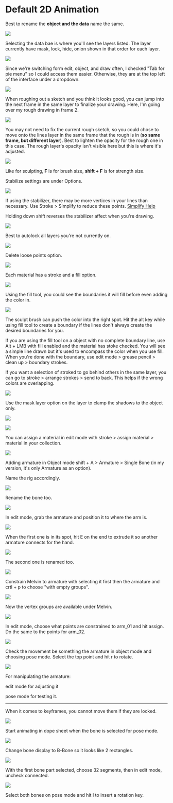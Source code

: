# Default 2D Animation

Best to rename the **object and the data** name the same.

![](../../../.gitbook/assets/image%20%28103%29.png)

Selecting the data bae is where you'll see the layers listed. The layer currently have mask, lock, hide, onion shown in that order for each layer.

![](../../../.gitbook/assets/image%20%28100%29.png)

Since we're switching form edit, object, and draw often, I checked "Tab for pie menu" so I could access them easier. Otherwise, they are at the top left of the interface under a dropdown.

![](../../../.gitbook/assets/image%20%28101%29.png)

When roughing out a sketch and you think it looks good, you can jump into the next frame in the same layer to finalize your drawing. Here, I'm going over my rough drawing in frame 2.

![](../../../.gitbook/assets/image%20%28104%29.png)

You may not need to fix the current rough sketch, so you could chose to move onto the lines layer in the same frame that the rough is in \(**so same frame, but different layer**\). Best to lighten the opacity for the rough one in this case. The rough layer's opacity isn't visible here but this is where it's adjusted.

![](../../../.gitbook/assets/image%20%28102%29.png)

Like for sculpting, **F** is for brush size, **shift + F** is for strength size.

Stabilize settings are under Options.

![](../../../.gitbook/assets/image%20%28109%29.png)

If using the stabilizer, there may be more vertices in your lines than necessary. Use Stroke &gt; Simplify to reduce these points. [Simplify Help](https://docs.blender.org/manual/en/latest/grease_pencil/modes/edit/stroke_menu.html#simplify)

Holding down shift reverses the stabilizer affect when you're drawing.

![](../../../.gitbook/assets/image%20%28110%29.png)

Best to autolock all layers you're not currently on.

![](../../../.gitbook/assets/image%20%28111%29.png)

Delete loose points option.

![](../../../.gitbook/assets/image%20%28107%29.png)

Each material has a stroke and a fill option.

![](../../../.gitbook/assets/image%20%28108%29.png)

Using the fill tool, you could see the boundaries it will fill before even adding the color in.

![](../../../.gitbook/assets/image%20%28106%29.png)

The sculpt brush can push the color into the right spot. Hit the alt key while using fill tool to create a boundary if the lines don't always create the desired boundaries for you.



If you are using the fill tool on a object with no complete boundary line, use Alt + LMB with fill enabled and the material has stoke checked. You will see a simple line drawn but it's used to encompass the color when you use fill. When you're done with the boundary, use edit mode &gt; grease pencil &gt; clean up &gt; boundary strokes.



If you want a selection of stroked to go behind others in the same layer, you can go to stroke &gt; arrange strokes &gt; send to back. This helps if the wrong colors are overlapping.

![](../../../.gitbook/assets/image%20%28105%29.png)

Use the mask layer option on the layer to clamp the shadows to the object only.

![](../../../.gitbook/assets/image%20%28112%29.png)

![](../../../.gitbook/assets/image%20%28120%29.png)

You can assign a material in edit mode with stroke &gt; assign material &gt; material in your collection.

![](../../../.gitbook/assets/image%20%28113%29.png)

Adding armature in Object mode shift + A &gt; Armature &gt; Single Bone \(in my version, it's only Armature as an option\).

Name the rig accordingly.

![](../../../.gitbook/assets/image%20%28121%29.png)

Rename the bone too.

![](../../../.gitbook/assets/image%20%28118%29.png)

In edit mode, grab the armature and position it to where the arm is.

![](../../../.gitbook/assets/image%20%28123%29.png)

When the first one is in its spot, hit E on the end to extrude it so another armature connects for the hand.

![](../../../.gitbook/assets/image%20%28117%29.png)

The second one is renamed too.

![](../../../.gitbook/assets/image%20%28119%29.png)

Constrain Melvin to armature with selecting it first then the armature and crtl + p to choose "with empty groups".

![](../../../.gitbook/assets/image%20%28122%29.png)

Now the vertex groups are available under Melvin.

![](../../../.gitbook/assets/image%20%28115%29.png)

In edit mode, choose what points are constrained to arm\_01 and hit assign. Do the same to the points for arm\_02.

![](../../../.gitbook/assets/image%20%28125%29.png)

Check the movement be something the armature in object mode and choosing pose mode. Select the top point and hit r to rotate.

![](../../../.gitbook/assets/image%20%28116%29.png)

For manipulating the armature:

edit mode for adjusting it

pose mode for testing it.

----

When it comes to keyframes, you cannot move them if they are locked.

![](../../../.gitbook/assets/image%20%28129%29.png)

Start animating in dope sheet when the bone is selected for pose mode.

![](../../../.gitbook/assets/image%20%28127%29.png)

Change bone display to B-Bone so it looks like 2 rectangles.

![](../../../.gitbook/assets/image%20%28128%29.png)

With the first bone part selected, choose 32 segments, then in edit mode, uncheck connected.

![](../../../.gitbook/assets/image%20%28126%29.png)

Select both bones on pose mode and hit I to insert a rotation key.

